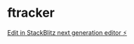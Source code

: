 # ftracker

[Edit in StackBlitz next generation editor ⚡️](https://stackblitz.com/~/github.com/qwyuvan6/ftracker)